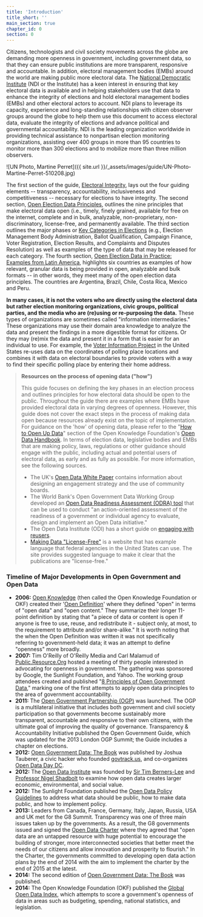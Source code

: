 ```yaml
---
title: 'Introduction'
title_short: ''
main_section: true
chapter_id: 0
section: 0
---
```


Citizens, technologists and civil society movements across the globe are demanding more openness in government, including government data, so that they can ensure public institutions are more transparent, responsive and accountable. In addition, electoral management bodies (EMBs) around the world are making public more electoral data. The [National Democratic Institute](http://ndi.org/) (NDI or the Institute) has a keen interest in ensuring that key electoral data is available and in helping stakeholders use that data to enhance the integrity of elections and hold electoral management bodies (EMBs) and other electoral actors to account. NDI plans to leverage its capacity, experience and long-standing relationships with citizen observer groups around the globe to help them use this document to access electoral data, evaluate the integrity of elections and advance political and governmental accountability. NDI is the leading organization worldwide in providing technical assistance to nonpartisan election monitoring organizations, assisting over 400 groups in more than 95 countries to monitor more than 300 elections and to mobilize more than three million observers.

![UN Photo, Martine Perret]({{ site.url }}/\_assets/images/guide/UN-Photo-Martine-Perret-510208.jpg)

The first section of the guide, [Electoral Integrity](/en/guide/electoral-integrity/), lays out the four guiding elements -- transparency, accountability, inclusiveness and competitiveness -- necessary for elections to have integrity. The second section, [Open Election Data Principles](/en/guide/principles/), outlines the nine principles that make electoral data open (i.e., timely, finely grained, available for free on the internet, complete and in bulk, analyzable, non-proprietary, non-discriminatory, license-free, and permanently available. The third section outlines the major phases or [Key Categories in Elections](/en/guide/key-categories/) (e.g., Election Management Body Administration, Ballot Qualification, Campaign Finance, Voter Registration, Election Results, and Complaints and Disputes Resolution) as well as examples of the type of data that may be released for each category. The fourth section, [Open Election Data in Practice: Examples from Latin America](/en/guide/country-examples/), highlights six countries as examples of how relevant, granular data is being provided in open, analyzable and bulk formats -- in other words, they meet many of the open election data principles. The countries are Argentina, Brazil, Chile, Costa Rica, Mexico and Peru.

**In many cases, it is not the voters who are directly using the electoral data but rather election monitoring organizations, civic groups, political parties, and the media who are (re)using or re-purposing the data.** These types of organizations are sometimes called "information intermediaries." These organizations may use their domain area knowledge to analyze the data and present the findings in a more digestible format for citizens. Or they may (re)mix the data and present it in a form that is easier for an individual to use. For example, the [Voter Information Project](https://www.votinginfoproject.org/) in the United States re-uses data on the coordinates of polling place locations and combines it with data on electoral boundaries to provide voters with a way to find their specific polling place by entering their home address.

> **Resources on the process of opening data ("how")**
>
> This guide focuses on defining the key phases in an election process and outlines principles for how electoral data should be open to the public. Throughout the guide there are examples where EMBs have provided electoral data in varying degrees of openness. However, this guide does not cover the exact steps in the process of making data open because resources already exist on the topic of implementation. For guidance on the 'how' of opening data, please refer to the "[How to Open Up Data](http://opendatahandbook.org/en/how-to-open-up-data/index.html)" section of the Open Knowledge Foundation's [Open Data Handbook](http://opendatahandbook.org/). In terms of election data, legislative bodies and EMBs that are making policy, laws, regulations or other guidance should engage with the public, including actual and potential users of electoral data, as early and as fully as possible. For more information, see the following sources.
>
> - The UK's [Open Data White Paper](https://www.gov.uk/government/uploads/system/uploads/attachment_data/file/78946/CM8353_acc.pdf) contains information about designing an engagement strategy and the use of community boards.
> - The World Bank's Open Government Data Working Group developed an [Open Data Readiness Assessment (ODRA) tool](http://toolkit.dev.zognet.net/en/odra.html) that can be used to conduct "an action-oriented assessment of the readiness of a government or individual agency to evaluate, design and implement an Open Data initiative."
> - The Open Data Institute (ODI) has a short guide on [engaging with reusers](http://theodi.org/guides/engaging-reusers).
> - [Making Data "License-Free"](https://theunitedstates.io/licensing/) is a website that has example language that federal agencies in the United States can use. The site provides suggested language to make it clear that the publications are "license-free."

### Timeline of Major Developments in Open Government and Open Data

- **2006:** [Open Knowledge](https://okfn.org/) (then called the Open Knowledge Foundation or OKF) created their '[Open Definition](http://opendefinition.org/)' where they defined "open" in terms of "open data" and "open content." They summarize their longer 11-point definition by stating that "a piece of data or content is open if anyone is free to use, reuse, and redistribute it - subject only, at most, to the requirement to attribute and/or share-alike." It is worth noting that the when the Open Definition was written it was not specifically referring to government-held data; it was an attempt to define "openness" more broadly.
- **2007:** Tim O'Reilly of O'Reilly Media and Carl Malamud of [Public.Resource.Org](http://public.resource.org) hosted a meeting of thirty people interested in advocating for openness in government. The gathering was sponsored by Google, the Sunlight Foundation, and Yahoo. The working group attendees created and published "[8 Principles of Open Government Data](https://public.resource.org/8_principles.html)," marking one of the first attempts to apply open data principles to the area of government accountability.
- **2011:** The [Open Government Partnership (OGP)](http://www.opengovpartnership.org/) was launched. The OGP is a multilateral initiative that includes both government and civil society participation so that governments become sustainably more transparent, accountable and responsive to their own citizens, with the ultimate goal of improving the quality of governance. Transparency & Accountability Initiative published the Open Government Guide, which was updated for the 2013 London OGP Summit; the Guide includes a chapter on elections.
- **2012:** [Open Government Data: The Book](https://opengovdata.io/) was published by Joshua Tauberer, a civic hacker who founded [govtrack.us](https://www.govtrack.us/), and co-organizes [Open Data Day DC](http://dc.opendataday.org/).
- **2012:** The [Open Data Institute](http://opendatainstitute.org/) was founded by [Sir Tim Berners-Lee](http://www.w3.org/People/Berners-Lee/) and [Professor Nigel Shadbolt](http://users.ecs.soton.ac.uk/nrs/) to examine how open data creates larger economic, environmental, and social value.
- **2012:** The Sunlight Foundation published the [Open Data Policy Guidelines](http://sunlightfoundation.com/opendataguidelines/) to address what data should be public, how to make data public, and how to implement policy.
- **2013:** Leaders from Canada, France, Germany, Italy, Japan, Russia, USA and UK met for the G8 Summit. Transparency was one of three main issues taken up by the governments. As a result, the G8 governments issued and signed the [Open Data Charter](https://www.gov.uk/government/publications/open-data-charter) where they agreed that "open data are an untapped resource with huge potential to encourage the building of stronger, more interconnected societies that better meet the needs of our citizens and allow innovation and prosperity to flourish." In the Charter, the governments committed to developing open data action plans by the end of 2014 with the aim to implement the charter by the end of 2015 at the latest.
- **2014:** The second edition of [Open Government Data: The Book](https://opengovdata.io/) was published.
- **2014:** The Open Knowledge Foundation (OKF) published the [Global Open Data Index](http://index.okfn.org/), which attempts to score a government's openness of data in areas such as budgeting, spending, national statistics, and legislation.
